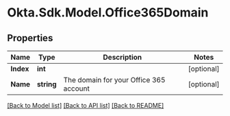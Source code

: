 # Okta.Sdk.Model.Office365Domain

## Properties

Name | Type | Description | Notes
------------ | ------------- | ------------- | -------------
**Index** | **int** |  | [optional] 
**Name** | **string** | The domain for your Office 365 account | [optional] 

[[Back to Model list]](../README.md#documentation-for-models) [[Back to API list]](../README.md#documentation-for-api-endpoints) [[Back to README]](../README.md)

